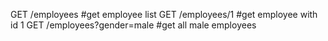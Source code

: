 GET     /employees              #get employee list
GET     /employees/1            #get employee with id 1
GET     /employees?gender=male  #get all male employees
